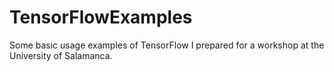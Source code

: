 # TensorFlowExamples
Some basic usage examples of TensorFlow I prepared for a workshop at the University of Salamanca.
